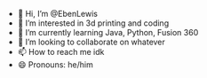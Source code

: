 - 👋 Hi, I’m @EbenLewis 
- 👀 I’m interested in 3d printing and coding 
- 🌱 I’m currently learning Java, Python, Fusion 360
- 💞️ I’m looking to collaborate on whatever
- 📫 How to reach me idk
- 😄 Pronouns: he/him
